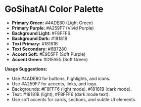 # GoSihatAI Color Palette

- **Primary Green:** #4ADE80 (Light Green)
- **Primary Purple:** #A259F7 (Vivid Purple)
- **Background Light:** #F8FFF6
- **Background Dark:** #18181B
- **Text Primary:** #18181B
- **Text Secondary:** #6B7280
- **Accent Soft:** #E9D5FF (Soft Purple)
- **Accent Green:** #D1FAE5 (Soft Green)

**Usage Suggestions:**
- Use #4ADE80 for buttons, highlights, and icons.
- Use #A259F7 for accents, links, and logo.
- Backgrounds: #F8FFF6 (light mode), #18181B (dark mode).
- Text: #18181B (light), #F8FFF6 (dark mode text).
- Use soft accents for cards, sections, and subtle UI elements. 